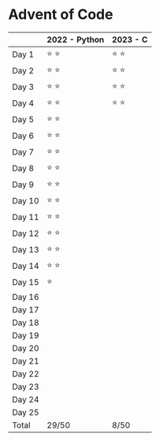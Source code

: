 # Advent of Code

|        | 2022 - Python | 2023 - C      |
| ------ | ------------- | ------------- |
| Day 1  | :star: :star: | :star: :star: |
| Day 2  | :star: :star: | :star: :star: |
| Day 3  | :star: :star: | :star: :star: |
| Day 4  | :star: :star: | :star: :star: |
| Day 5  | :star: :star: |               |
| Day 6  | :star: :star: |               |
| Day 7  | :star: :star: |               |
| Day 8  | :star: :star: |               |
| Day 9  | :star: :star: |               |
| Day 10 | :star: :star: |               | 
| Day 11 | :star: :star: |               |
| Day 12 | :star: :star: |               |
| Day 13 | :star: :star: |               |
| Day 14 | :star: :star: |               |
| Day 15 | :star:        |               |
| Day 16 |               |               |
| Day 17 |               |               |
| Day 18 |               |               |
| Day 19 |               |               |
| Day 20 |               |               |
| Day 21 |               |               |
| Day 22 |               |               |
| Day 23 |               |               |
| Day 24 |               |               |
| Day 25 |               |               |
| Total  | 29/50         | 8/50          |